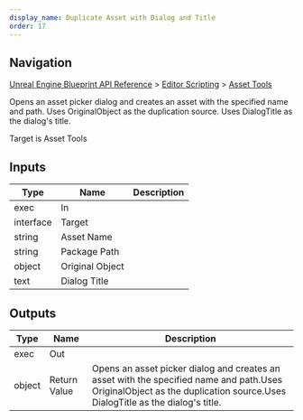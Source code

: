 ```yaml
---
display_name: Duplicate Asset with Dialog and Title
order: 17
---
```

## Navigation

[Unreal Engine Blueprint API Reference](https://dev.epicgames.com/documentation/en-us/unreal-engine/BlueprintAPI) > [Editor Scripting](https://dev.epicgames.com/documentation/en-us/unreal-engine/BlueprintAPI/EditorScripting) > [Asset Tools](https://dev.epicgames.com/documentation/en-us/unreal-engine/BlueprintAPI/EditorScripting/AssetTools)

Opens an asset picker dialog and creates an asset with the specified name and path.
Uses OriginalObject as the duplication source.
Uses DialogTitle as the dialog's title.

Target is Asset Tools

## Inputs

| Type | Name | Description |
| --- | --- | --- |
| exec | In |  |
| interface | Target |  |
| string | Asset Name |  |
| string | Package Path |  |
| object | Original Object |  |
| text | Dialog Title |  |

## Outputs

| Type | Name | Description |
| --- | --- | --- |
| exec | Out |  |
| object | Return Value | Opens an asset picker dialog and creates an asset with the specified name and path.Uses OriginalObject as the duplication source.Uses DialogTitle as the dialog's title. |
